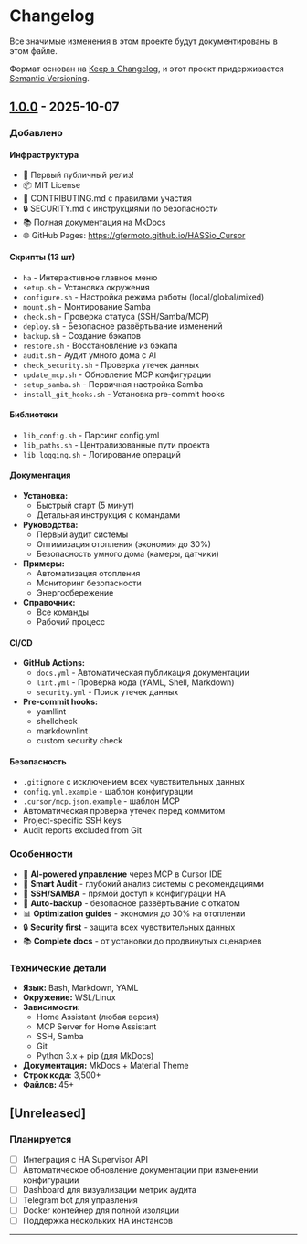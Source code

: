 # Changelog

Все значимые изменения в этом проекте будут документированы в этом файле.

Формат основан на [Keep a Changelog](https://keepachangelog.com/ru/1.0.0/),
и этот проект придерживается [Semantic Versioning](https://semver.org/lang/ru/).

## [1.0.0] - 2025-10-07

### Добавлено

#### Инфраструктура

- 🎉 Первый публичный релиз!
- 📦 MIT License
- 🤝 CONTRIBUTING.md с правилами участия
- 🔒 SECURITY.md с инструкциями по безопасности
- 📚 Полная документация на MkDocs
- 🌐 GitHub Pages: https://gfermoto.github.io/HASSio_Cursor

#### Скрипты (13 шт)

- `ha` - Интерактивное главное меню
- `setup.sh` - Установка окружения
- `configure.sh` - Настройка режима работы (local/global/mixed)
- `mount.sh` - Монтирование Samba
- `check.sh` - Проверка статуса (SSH/Samba/MCP)
- `deploy.sh` - Безопасное развёртывание изменений
- `backup.sh` - Создание бэкапов
- `restore.sh` - Восстановление из бэкапа
- `audit.sh` - Аудит умного дома с AI
- `check_security.sh` - Проверка утечек данных
- `update_mcp.sh` - Обновление MCP конфигурации
- `setup_samba.sh` - Первичная настройка Samba
- `install_git_hooks.sh` - Установка pre-commit hooks

#### Библиотеки

- `lib_config.sh` - Парсинг config.yml
- `lib_paths.sh` - Централизованные пути проекта
- `lib_logging.sh` - Логирование операций

#### Документация

- **Установка:**
  - Быстрый старт (5 минут)
  - Детальная инструкция с командами
- **Руководства:**
  - Первый аудит системы
  - Оптимизация отопления (экономия до 30%)
  - Безопасность умного дома (камеры, датчики)
- **Примеры:**
  - Автоматизация отопления
  - Мониторинг безопасности
  - Энергосбережение
- **Справочник:**
  - Все команды
  - Рабочий процесс

#### CI/CD

- **GitHub Actions:**
  - `docs.yml` - Автоматическая публикация документации
  - `lint.yml` - Проверка кода (YAML, Shell, Markdown)
  - `security.yml` - Поиск утечек данных
- **Pre-commit hooks:**
  - yamllint
  - shellcheck
  - markdownlint
  - custom security check

#### Безопасность

- `.gitignore` с исключением всех чувствительных данных
- `config.yml.example` - шаблон конфигурации
- `.cursor/mcp.json.example` - шаблон MCP
- Автоматическая проверка утечек перед коммитом
- Project-specific SSH keys
- Audit reports excluded from Git

### Особенности

- 🤖 **AI-powered управление** через MCP в Cursor IDE
- 🔬 **Smart Audit** - глубокий анализ системы с рекомендациями
- 🔧 **SSH/SAMBA** - прямой доступ к конфигурации HA
- 💾 **Auto-backup** - безопасное развёртывание с откатом
- 📊 **Optimization guides** - экономия до 30% на отоплении
- 🔒 **Security first** - защита всех чувствительных данных
- 📚 **Complete docs** - от установки до продвинутых сценариев

### Технические детали

- **Язык:** Bash, Markdown, YAML
- **Окружение:** WSL/Linux
- **Зависимости:**
  - Home Assistant (любая версия)
  - MCP Server for Home Assistant
  - SSH, Samba
  - Git
  - Python 3.x + pip (для MkDocs)
- **Документация:** MkDocs + Material Theme
- **Строк кода:** 3,500+
- **Файлов:** 45+

## [Unreleased]

### Планируется

- [ ] Интеграция с HA Supervisor API
- [ ] Автоматическое обновление документации при изменении конфигурации
- [ ] Dashboard для визуализации метрик аудита
- [ ] Telegram bot для управления
- [ ] Docker контейнер для полной изоляции
- [ ] Поддержка нескольких HA инстансов

---

[1.0.0]: https://github.com/Gfermoto/HASSio_Cursor/releases/tag/v1.0.0
